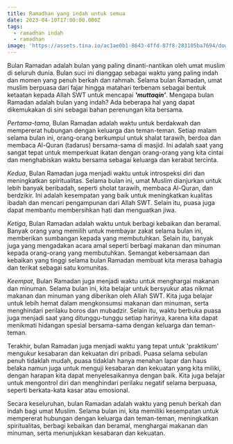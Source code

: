 ```yaml
---
title: Ramadhan yang indah untuk semua
date: 2023-04-10T17:00:00.000Z
tags:
  - ramadhan indah
  - ramadhan
image: 'https://assets.tina.io/ac1ae0b1-8643-4ffd-87f8-283105ba7694/download.jpeg'
---
```


Bulan Ramadan adalah bulan yang paling dinanti-nantikan oleh umat muslim di seluruh dunia. Bulan suci ini dianggap sebagai waktu yang paling indah dan momen yang penuh berkah dan rahmah. Selama bulan Ramadan, umat muslim berpuasa dari fajar hingga matahari terbenam sebagai bentuk ketaatan kepada Allah SWT untuk mencapai ***'muttaqin'***. Mengapa bulan Ramadan adalah bulan yang indah? Ada beberapa hal yang dapat dikemukakan di sini sebagai bahan perenungan kita bersama.

*Pertama-tama,* Bulan Ramadan adalah waktu untuk berdakwah dan mempererat hubungan dengan keluarga dan teman-teman. Setiap malam selama bulan ini, orang-orang berkumpul untuk shalat tarawih, berdoa dan membaca Al-Quran (tadarus) bersama-sama di masjid. Ini adalah saat yang sangat tepat untuk memperkuat ikatan dengan orang-orang yang kita cintai dan menghabiskan waktu bersama sebagai keluarga dan kerabat tercinta.

*Kedua*, Bulan Ramadan juga menjadi waktu untuk introspeksi diri dan meningkatkan spiritualitas. Selama bulan ini, umat Muslim dianjurkan untuk lebih banyak beribadah, seperti sholat tarawih, membaca Al-Quran, dan berdzikir. Ini adalah kesempatan yang baik untuk meningkatkan kualitas ibadah dan mencari pengampunan dari Allah SWT. Selain itu, puasa juga dapat membantu membersihkan hati dan menguatkan jiwa.

*Ketiga*, Bulan Ramadan adalah waktu untuk berbagi kebaikan dan beramal. Banyak orang yang memilih untuk membayar zakat selama bulan ini, memberikan sumbangan kepada yang membutuhkan. Selain itu, banyak juga yang mengadakan acara amal seperti berbagi makanan dan minuman kepada orang-orang yang membutuhkan. Semangat kebersamaan dan kebaikan yang tinggi selama bulan Ramadan membuat kita merasa bahagia dan terikat sebagai satu komunitas.

*Keempat*, Bulan Ramadan juga menjadi waktu untuk menghargai makanan dan minuman. Selama bulan ini, kita belajar untuk bersyukur atas nikmat makanan dan minuman yang diberikan oleh Allah SWT. Kita juga belajar untuk lebih hemat dalam mengkonsumsi makanan dan minuman, serta menghindari perilaku boros dan mubadzir. Selain itu, waktu berbuka puasa juga menjadi saat yang ditunggu-tunggu setiap harinya, karena kita dapat menikmati hidangan spesial bersama-sama dengan keluarga dan teman-teman.

Terakhir, bulan Ramadan juga menjadi waktu yang tepat untuk 'praktikum' mengukur kesabaran dan kekuatan diri pribadi. Puasa selama sebulan penuh tidaklah mudah, puasa tidaklah hanya menahan lapar dan haus belaka namun juga untuk menguji kesabaran dan kekuatan yang kita miliki, dengan harapan kita dapat menyelesaikannya dengan baik. Kita juga belajar untuk mengontrol diri dan menghindari perilaku negatif selama berpuasa, seperti berkata-kata kasar atau emosional.

Secara keseluruhan, bulan Ramadan adalah waktu yang penuh berkah dan indah bagi umat Muslim. Selama bulan ini, kita memiliki kesempatan untuk mempererat hubungan dengan keluarga dan teman-teman, meningkatkan spiritualitas, berbagi kebaikan dan beramal, menghargai makanan dan minuman, serta menunjukkan kesabaran dan kekuatan.
